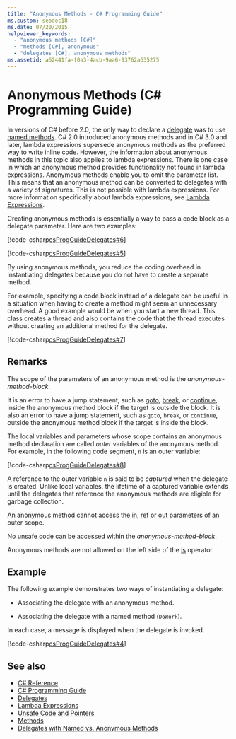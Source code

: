 ```yaml
---
title: "Anonymous Methods - C# Programming Guide"
ms.custom: seodec18
ms.date: 07/20/2015
helpviewer_keywords: 
  - "anonymous methods [C#]"
  - "methods [C#], anonymous"
  - "delegates [C#], anonymous methods"
ms.assetid: a62441fa-f0a3-4acb-9aa6-93762a635275
---
```

# Anonymous Methods (C# Programming Guide)
In versions of C# before 2.0, the only way to declare a [delegate](../../../csharp/language-reference/keywords/delegate.md) was to use [named methods](../../../csharp/programming-guide/delegates/delegates-with-named-vs-anonymous-methods.md). C# 2.0 introduced anonymous methods and in C# 3.0 and later, lambda expressions supersede anonymous methods as the preferred way to write inline code. However, the information about anonymous methods in this topic also applies to lambda expressions. There is one case in which an anonymous method provides functionality not found in lambda expressions. Anonymous methods enable you to omit the parameter list. This means that an anonymous method can be converted to delegates with a variety of signatures. This is not possible with lambda expressions. For more information specifically about lambda expressions, see [Lambda Expressions](../../../csharp/programming-guide/statements-expressions-operators/lambda-expressions.md).  
  
 Creating anonymous methods is essentially a way to pass a code block as a delegate parameter. Here are two examples:  
  
 [!code-csharp[csProgGuideDelegates#6](~/samples/snippets/csharp/VS_Snippets_VBCSharp/csProgGuideDelegates/CS/Delegates.cs#6)]  
  
 [!code-csharp[csProgGuideDelegates#5](~/samples/snippets/csharp/VS_Snippets_VBCSharp/csProgGuideDelegates/CS/Delegates.cs#5)]  
  
 By using anonymous methods, you reduce the coding overhead in instantiating delegates because you do not have to create a separate method.  
  
 For example, specifying a code block instead of a delegate can be useful in a situation when having to create a method might seem an unnecessary overhead. A good example would be when you start a new thread. This class creates a thread and also contains the code that the thread executes without creating an additional method for the delegate.  
  
 [!code-csharp[csProgGuideDelegates#7](~/samples/snippets/csharp/VS_Snippets_VBCSharp/csProgGuideDelegates/CS/Delegates.cs#7)]  
  
## Remarks  
 The scope of the parameters of an anonymous method is the *anonymous-method-block*.  
  
 It is an error to have a jump statement, such as [goto](../../../csharp/language-reference/keywords/goto.md), [break](../../../csharp/language-reference/keywords/break.md), or [continue](../../../csharp/language-reference/keywords/continue.md), inside the anonymous method block if the target is outside the block. It is also an error to have a jump statement, such as `goto`, `break`, or `continue`, outside the anonymous method block if the target is inside the block.  
  
 The local variables and parameters whose scope contains an anonymous method declaration are called *outer* variables of the anonymous method. For example, in the following code segment, `n` is an outer variable:  
  
 [!code-csharp[csProgGuideDelegates#8](~/samples/snippets/csharp/VS_Snippets_VBCSharp/csProgGuideDelegates/CS/Delegates.cs#8)]  
  
 A reference to the outer variable `n` is said to be *captured* when the delegate is created. Unlike local variables, the lifetime of a captured variable extends until the delegates that reference the anonymous methods are eligible for garbage collection.  
  
 An anonymous method cannot access the [in](../../../csharp/language-reference/keywords/in.md), [ref](../../../csharp/language-reference/keywords/ref.md) or [out](../../../csharp/language-reference/keywords/out-parameter-modifier.md) parameters of an outer scope.  
  
 No unsafe code can be accessed within the *anonymous-method-block*.  
  
 Anonymous methods are not allowed on the left side of the [is](../../../csharp/language-reference/keywords/is.md) operator.  
  
## Example  
 The following example demonstrates two ways of instantiating a delegate:  
  
-   Associating the delegate with an anonymous method.  
  
-   Associating the delegate with a named method (`DoWork`).  
  
 In each case, a message is displayed when the delegate is invoked.  
  
 [!code-csharp[csProgGuideDelegates#4](../../../csharp/programming-guide/delegates/codesnippet/CSharp/anonymous-methods_5.cs)]  
  
## See also

- [C# Reference](../../../csharp/language-reference/index.md)
- [C# Programming Guide](../../../csharp/programming-guide/index.md)
- [Delegates](../../../csharp/programming-guide/delegates/index.md)
- [Lambda Expressions](../../../csharp/programming-guide/statements-expressions-operators/lambda-expressions.md)
- [Unsafe Code and Pointers](../../../csharp/programming-guide/unsafe-code-pointers/index.md)
- [Methods](../../../csharp/programming-guide/classes-and-structs/methods.md)
- [Delegates with Named vs. Anonymous Methods](../../../csharp/programming-guide/delegates/delegates-with-named-vs-anonymous-methods.md)
